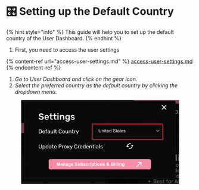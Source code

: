 # 🎛 Setting up the Default Country

{% hint style="info" %}
This guide will help you to set up the default country of the User Dashboard.
{% endhint %}

1. First, you need to access the user settings

{% content-ref url="access-user-settings.md" %}
[access-user-settings.md](access-user-settings.md)
{% endcontent-ref %}

1. _Go to User Dashboard and click on the gear icon._
2. _Select the preferred country as the default country by clicking the dropdown menu._

<figure><img src="../.gitbook/assets/5 (2).png" alt=""><figcaption></figcaption></figure>
